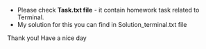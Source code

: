 
-  Please check **Task.txt file** - it contain homework task related to Terminal.
-  My solution for this you can find in Solution_terminal.txt file

Thank you! Have a nice day
